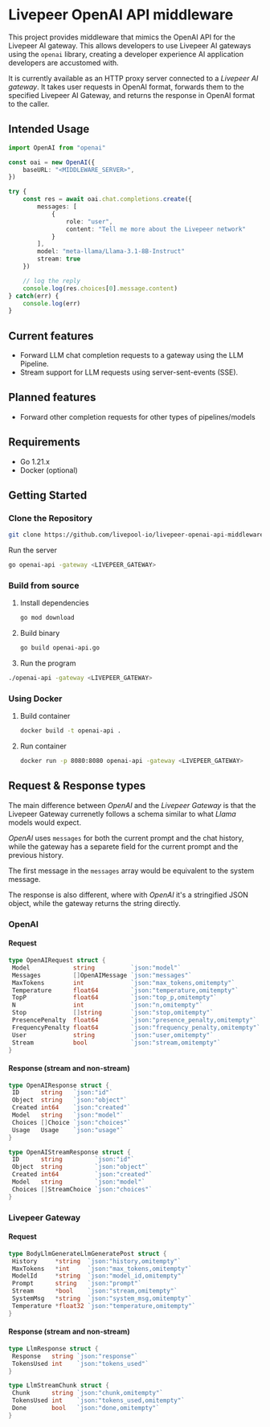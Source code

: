 # Livepeer OpenAI API middleware

This project provides middleware that mimics the OpenAI API for the Livepeer AI gateway. This allows developers to use Livepeer AI gateways using the `openai` library, creating a developer experience AI application developers are accustomed with.

It is currently available as an HTTP proxy server connected to a _Livepeer AI gateway_. It takes user requests in OpenAI format, forwards them to the specified Livepeer AI Gateway, and returns the response in OpenAI format to the caller.

## Intended Usage

```ts
import OpenAI from "openai"

const oai = new OpenAI({
    baseURL: "<MIDDLEWARE_SERVER>",
})

try {
    const res = await oai.chat.completions.create({
        messages: [
            {
                role: "user",
                content: "Tell me more about the Livepeer network"
            }
        ],
        model: "meta-llama/Llama-3.1-8B-Instruct"
        stream: true
    })

    // log the reply
    console.log(res.choices[0].message.content)
} catch(err) {
    console.log(err)
}
```

## Current features

- Forward LLM chat completion requests to a gateway using the LLM Pipeline.
- Stream support for LLM requests using server-sent-events (SSE).

## Planned features

- Forward other completion requests for other types of pipelines/models

## Requirements

- Go 1.21.x
- Docker (optional)

## Getting Started

### Clone the Repository

```sh
git clone https://github.com/livepool-io/livepeer-openai-api-middleware.git
```

Run the server

```sh
go openai-api -gateway <LIVEPEER_GATEWAY>
```

### Build from source

1. Install dependencies

    ```sh
    go mod download
    ```

2. Build binary

    ```sh
    go build openai-api.go
    ```

3. Run the program

```sh
./openai-api -gateway <LIVEPEER_GATEWAY>
```

### Using Docker

1. Build container

    ```sh
    docker build -t openai-api .
    ```

2. Run container

    ```sh
    docker run -p 8080:8080 openai-api -gateway <LIVEPEER_GATEWAY>
    ```

## Request & Response types

The main difference between _OpenAI_ and the _Livepeer Gateway_ is that the Livepeer Gateway currenetly follows a schema similar to what _Llama_ models would expect.

_OpenAI_ uses `messages` for both the current prompt and the chat history, while the gateway has a separete field for the current prompt and the previous history.

The first message in the `messages` array would be equivalent to the system message.

The response is also different, where with _OpenAI_ it's a stringified JSON object, while the gateway returns the string directly.

### OpenAI

#### Request

```go
type OpenAIRequest struct {
 Model            string          `json:"model"`
 Messages         []OpenAIMessage `json:"messages"`
 MaxTokens        int             `json:"max_tokens,omitempty"`
 Temperature      float64         `json:"temperature,omitempty"`
 TopP             float64         `json:"top_p,omitempty"`
 N                int             `json:"n,omitempty"`
 Stop             []string        `json:"stop,omitempty"`
 PresencePenalty  float64         `json:"presence_penalty,omitempty"`
 FrequencyPenalty float64         `json:"frequency_penalty,omitempty"`
 User             string          `json:"user,omitempty"`
 Stream           bool            `json:"stream,omitempty"`
}
```

#### Response (stream and non-stream)

```go
type OpenAIResponse struct {
 ID      string   `json:"id"`
 Object  string   `json:"object"`
 Created int64    `json:"created"`
 Model   string   `json:"model"`
 Choices []Choice `json:"choices"`
 Usage   Usage    `json:"usage"`
}

type OpenAIStreamResponse struct {
 ID      string         `json:"id"`
 Object  string         `json:"object"`
 Created int64          `json:"created"`
 Model   string         `json:"model"`
 Choices []StreamChoice `json:"choices"`
}
```

### Livepeer Gateway

#### Request

```go
type BodyLlmGenerateLlmGeneratePost struct {
 History     *string  `json:"history,omitempty"`
 MaxTokens   *int     `json:"max_tokens,omitempty"`
 ModelId     *string  `json:"model_id,omitempty"`
 Prompt      string   `json:"prompt"`
 Stream      *bool    `json:"stream,omitempty"`
 SystemMsg   *string  `json:"system_msg,omitempty"`
 Temperature *float32 `json:"temperature,omitempty"`
}
```

#### Response (stream and non-stream)

```go
type LlmResponse struct {
 Response   string `json:"response"`
 TokensUsed int    `json:"tokens_used"`
}

type LlmStreamChunk struct {
 Chunk      string `json:"chunk,omitempty"`
 TokensUsed int    `json:"tokens_used,omitempty"`
 Done       bool   `json:"done,omitempty"`
}
```
